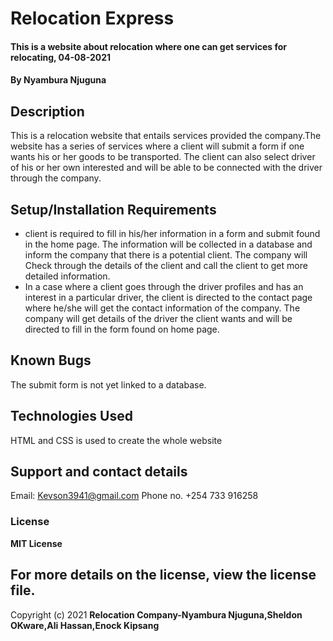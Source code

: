 # Relocation Express
#### This is a website about relocation where one can get services for relocating, 04-08-2021
#### By **Nyambura  Njuguna**
## Description
This is a relocation website that entails services provided  the company.The website has a series of services where a client will submit a form if one wants his or her goods to be transported. The client can also select driver of his or her own interested and will be able to be connected with the driver through the company.

## Setup/Installation Requirements
* client is required to fill in his/her information in a form and submit found in the  home page. The information will be collected in a database and inform the company that there is a potential client. The company will Check through the details of the client and call the client to get more detailed information. 
* In a case where a client goes through the driver profiles and has an interest in a particular driver, the client is directed to the contact page where he/she will get the contact information of the company. The company will get  details of the driver the client wants and will be directed to fill in the form found on home page.

## Known Bugs
The submit form is not yet linked to a database.
## Technologies Used
HTML and CSS is used to create the whole website
## Support and contact details
Email: Kevson3941@gmail.com
Phone no. +254 733 916258
### License
**MIT License**
## For more details on the license, view the license file.
Copyright (c) 2021 **Relocation Company-Nyambura Njuguna,Sheldon OKware,Ali Hassan,Enock Kipsang**
